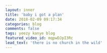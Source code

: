 ```yaml
---
layout: inner
title: 'baby i got a plan'
date: 2018-02-09 09:17:34
categories: blog 
comments: false
tags: yeezy kanye blog
featured_video_id: mqpwDJpI3Rc
lead_text: 'there is no church in the wild'
---
```


